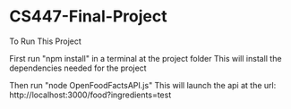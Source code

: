 # CS447-Final-Project

To Run This Project

First run "npm install" in a terminal at the project folder
This will install the dependencies needed for the project

Then run "node OpenFoodFactsAPI.js"
This will launch the api at the url: http://localhost:3000/food?ingredients=test